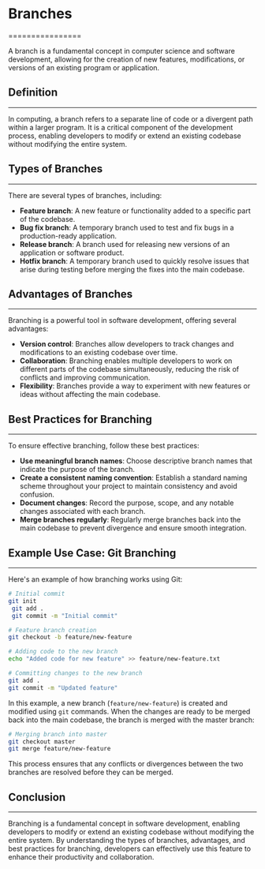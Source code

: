 # Branches
================

A branch is a fundamental concept in computer science and software development, allowing for the creation of new features, modifications, or versions of an existing program or application.

## Definition
------------

In computing, a branch refers to a separate line of code or a divergent path within a larger program. It is a critical component of the development process, enabling developers to modify or extend an existing codebase without modifying the entire system.

## Types of Branches
-------------------

There are several types of branches, including:

*   **Feature branch**: A new feature or functionality added to a specific part of the codebase.
*   **Bug fix branch**: A temporary branch used to test and fix bugs in a production-ready application.
*   **Release branch**: A branch used for releasing new versions of an application or software product.
*   **Hotfix branch**: A temporary branch used to quickly resolve issues that arise during testing before merging the fixes into the main codebase.

## Advantages of Branches
-------------------------

Branching is a powerful tool in software development, offering several advantages:

*   **Version control**: Branches allow developers to track changes and modifications to an existing codebase over time.
*   **Collaboration**: Branching enables multiple developers to work on different parts of the codebase simultaneously, reducing the risk of conflicts and improving communication.
*   **Flexibility**: Branches provide a way to experiment with new features or ideas without affecting the main codebase.

## Best Practices for Branching
------------------------------

To ensure effective branching, follow these best practices:

*   **Use meaningful branch names**: Choose descriptive branch names that indicate the purpose of the branch.
*   **Create a consistent naming convention**: Establish a standard naming scheme throughout your project to maintain consistency and avoid confusion.
*   **Document changes**: Record the purpose, scope, and any notable changes associated with each branch.
*   **Merge branches regularly**: Regularly merge branches back into the main codebase to prevent divergence and ensure smooth integration.

## Example Use Case: Git Branching
---------------------------------

Here's an example of how branching works using Git:

```bash
# Initial commit
git init
 git add .
 git commit -m "Initial commit"

# Feature branch creation
git checkout -b feature/new-feature

# Adding code to the new branch
echo "Added code for new feature" >> feature/new-feature.txt

# Committing changes to the new branch
git add .
git commit -m "Updated feature"
```

In this example, a new branch (`feature/new-feature`) is created and modified using `git` commands. When the changes are ready to be merged back into the main codebase, the branch is merged with the master branch:

```bash
# Merging branch into master
git checkout master
git merge feature/new-feature
```

This process ensures that any conflicts or divergences between the two branches are resolved before they can be merged.

## Conclusion
----------

Branching is a fundamental concept in software development, enabling developers to modify or extend an existing codebase without modifying the entire system. By understanding the types of branches, advantages, and best practices for branching, developers can effectively use this feature to enhance their productivity and collaboration.